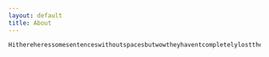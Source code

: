 ```yaml
---
layout: default
title: About
---
```

	HithereheressomesentenceswithoutspacesbutwowtheyhaventcompletelylosttheirmeaningsYAY
